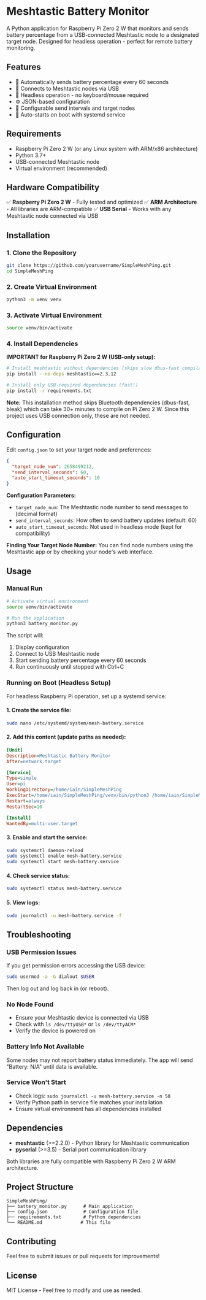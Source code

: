 # Meshtastic Battery Monitor

A Python application for Raspberry Pi Zero 2 W that monitors and sends battery percentage from a USB-connected Meshtastic node to a designated target node. Designed for headless operation - perfect for remote battery monitoring.

## Features

- 🔋 Automatically sends battery percentage every 60 seconds
- 📱 Connects to Meshtastic nodes via USB
- 🤖 Headless operation - no keyboard/mouse required
- ⚙️ JSON-based configuration
- 🔄 Configurable send intervals and target nodes
- 🚀 Auto-starts on boot with systemd service

## Requirements

- Raspberry Pi Zero 2 W (or any Linux system with ARM/x86 architecture)
- Python 3.7+
- USB-connected Meshtastic node
- Virtual environment (recommended)

## Hardware Compatibility

✅ **Raspberry Pi Zero 2 W** - Fully tested and optimized
✅ **ARM Architecture** - All libraries are ARM-compatible
✅ **USB Serial** - Works with any Meshtastic node connected via USB

## Installation

### 1. Clone the Repository

```bash
git clone https://github.com/yourusername/SimpleMeshPing.git
cd SimpleMeshPing
```

### 2. Create Virtual Environment

```bash
python3 -m venv venv
```

### 3. Activate Virtual Environment

```bash
source venv/bin/activate
```

### 4. Install Dependencies

**IMPORTANT for Raspberry Pi Zero 2 W (USB-only setup):**

```bash
# Install meshtastic without dependencies (skips slow dbus-fast compilation)
pip install --no-deps meshtastic==2.3.12

# Install only USB-required dependencies (fast!)
pip install -r requirements.txt
```

**Note:** This installation method skips Bluetooth dependencies (dbus-fast, bleak) which can take 30+ minutes to compile on Pi Zero 2 W. Since this project uses USB connection only, these are not needed.

## Configuration

Edit `config.json` to set your target node and preferences:

```json
{
  "target_node_num": 2658499212,
  "send_interval_seconds": 60,
  "auto_start_timeout_seconds": 10
}

```

**Configuration Parameters:**
- `target_node_num`: The Meshtastic node number to send messages to (decimal format)
- `send_interval_seconds`: How often to send battery updates (default: 60)
- `auto_start_timeout_seconds`: Not used in headless mode (kept for compatibility)

**Finding Your Target Node Number:**
You can find node numbers using the Meshtastic app or by checking your node's web interface.

## Usage

### Manual Run

```bash
# Activate virtual environment
source venv/bin/activate

# Run the application
python3 battery_monitor.py
```

The script will:
1. Display configuration
2. Connect to USB Meshtastic node
3. Start sending battery percentage every 60 seconds
4. Run continuously until stopped with Ctrl+C

### Running on Boot (Headless Setup)

For headless Raspberry Pi operation, set up a systemd service:

#### 1. Create the service file:

```bash
sudo nano /etc/systemd/system/mesh-battery.service
```

#### 2. Add this content (update paths as needed):

```ini
[Unit]
Description=Meshtastic Battery Monitor
After=network.target

[Service]
Type=simple
User=pi
WorkingDirectory=/home/iain/SimpleMeshPing
ExecStart=/home/iain/SimpleMeshPing/venv/bin/python3 /home/iain/SimpleMeshPing/battery_monitor.py
Restart=always
RestartSec=10

[Install]
WantedBy=multi-user.target
```

#### 3. Enable and start the service:

```bash
sudo systemctl daemon-reload
sudo systemctl enable mesh-battery.service
sudo systemctl start mesh-battery.service
```

#### 4. Check service status:

```bash
sudo systemctl status mesh-battery.service
```

#### 5. View logs:

```bash
sudo journalctl -u mesh-battery.service -f
```

## Troubleshooting

### USB Permission Issues
If you get permission errors accessing the USB device:
```bash
sudo usermod -a -G dialout $USER
```
Then log out and log back in (or reboot).

### No Node Found
- Ensure your Meshtastic device is connected via USB
- Check with `ls /dev/ttyUSB*` or `ls /dev/ttyACM*`
- Verify the device is powered on

### Battery Info Not Available
Some nodes may not report battery status immediately. The app will send "Battery: N/A" until data is available.

### Service Won't Start
- Check logs: `sudo journalctl -u mesh-battery.service -n 50`
- Verify Python path in service file matches your installation
- Ensure virtual environment has all dependencies installed

## Dependencies

- **meshtastic** (>=2.2.0) - Python library for Meshtastic communication
- **pyserial** (>=3.5) - Serial port communication library

Both libraries are fully compatible with Raspberry Pi Zero 2 W ARM architecture.

## Project Structure

```
SimpleMeshPing/
├── battery_monitor.py      # Main application
├── config.json             # Configuration file
├── requirements.txt        # Python dependencies
└── README.md              # This file
```

## Contributing

Feel free to submit issues or pull requests for improvements!

## License

MIT License - Feel free to modify and use as needed.
